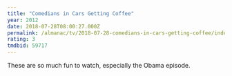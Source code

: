 ```yaml
---
title: "Comedians in Cars Getting Coffee"
year: 2012
date: 2018-07-28T08:00:27.000Z
permalink: /almanac/tv/2018-07-28-comedians-in-cars-getting-coffee/index.html
rating: 3
tmdbid: 59717
---
```


These are so much fun to watch, especially the Obama episode.